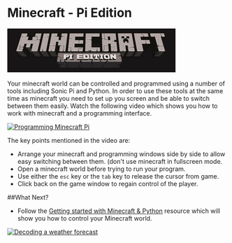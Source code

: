 # Minecraft - Pi Edition

![Minecraft Pi Logo](images/minecraft-pi-banner.png)

Your minecraft world can be controlled and programmed using a number of tools including Sonic Pi and Python. In order to use these tools at the same time as minecraft you need to set up you screen and be able to switch between them easily. Watch the following video which shows you how to work with minecraft and a programming interface.

[![Programming Minecraft Pi](http://img.youtube.com/vi/E4OODVwvRWo/0.jpg)](http://www.youtube.com/watch?v=lITCF3UPVu4)

The key points mentioned in the video are:
- Arrange your minecraft and programming windows side by side to allow easy switching between them. (don't use minecraft in fullscreen mode.
- Open a minecraft world before trying to run your program.
- Use either the `esc` key or the `tab` key to release the cursor from game.
- Click back on the game window to regain control of the player.

##What Next?
- Follow the [Getting started with Minecraft & Python](https://www.raspberrypi.org/learning/getting-started-with-minecraft-pi/) resource which will show you how to control your Minecraft world.

[![Decoding a weather forecast](http://img.youtube.com/vi/lITCF3UPVu4/0.jpg)](http://www.youtube.com/watch?v=lITCF3UPVu4)
